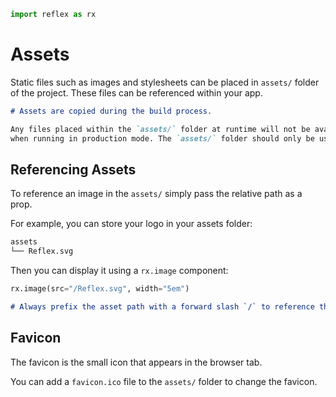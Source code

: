 ```python exec
import reflex as rx
```

# Assets

Static files such as images and stylesheets can be placed in `assets/` folder of the project. These files can be referenced within your app.

```md alert
# Assets are copied during the build process.

Any files placed within the `assets/` folder at runtime will not be available to the app
when running in production mode. The `assets/` folder should only be used for static files.
```

## Referencing Assets

To reference an image in the `assets/` simply pass the relative path as a prop.

For example, you can store your logo in your assets folder:

```bash
assets
└── Reflex.svg
```

Then you can display it using a `rx.image` component:

```python demo
rx.image(src="/Reflex.svg", width="5em")
```

```md alert
# Always prefix the asset path with a forward slash `/` to reference the asset from the root of the project, or it may not display correctly on non-root pages.
```

## Favicon

The favicon is the small icon that appears in the browser tab.

You can add a `favicon.ico` file to the `assets/` folder to change the favicon.
